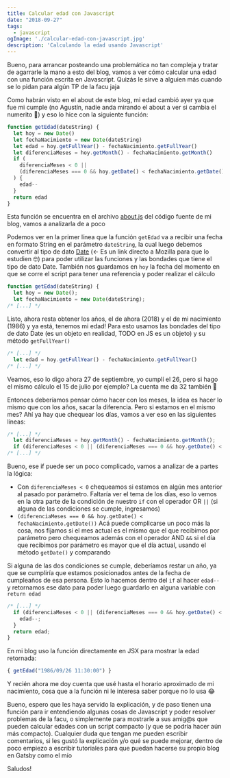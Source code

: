 ```yaml
---
title: Calcular edad con Javascript
date: "2018-09-27"
tags:
  - javascript
ogImage: './calcular-edad-con-javascript.jpg'
description: 'Calculando la edad usando Javascript'
---
```


Bueno, para arrancar posteando una problemática no tan compleja y tratar de agarrarle la mano a esto del blog, vamos a ver cómo calcular una edad con una función escrita en Javascript. Quizás le sirve a alguien más cuando se lo pidan para algún TP de la facu jaja

Como habrán visto en el about de este blog, mi edad cambió ayer ya que fue mi cumple (no Agustín, nadie anda mirando el about a ver si cambia el numerito 🤣) y eso lo hice con la siguiente función:

```javascript
function getEdad(dateString) {
  let hoy = new Date()
  let fechaNacimiento = new Date(dateString)
  let edad = hoy.getFullYear() - fechaNacimiento.getFullYear()
  let diferenciaMeses = hoy.getMonth() - fechaNacimiento.getMonth()
  if (
    diferenciaMeses < 0 ||
    (diferenciaMeses === 0 && hoy.getDate() < fechaNacimiento.getDate())
  ) {
    edad--
  }
  return edad
}
```

Esta función se encuentra en el archivo [about.js](https://github.com/agustinmulet/agustinmuletblog/blob/master/src/pages/about.js) del código fuente de mi blog, vamos a analizarla de a poco

Podemos ver en la primer línea que la función `getEdad` va a recibir una fecha en formato String en el parámetro `dateString`, la cual luego debemos convertir al tipo de dato [Date](https://developer.mozilla.org/es/docs/Web/JavaScript/Referencia/Objetos_globales/Date) (<- Es un link directo a Mozilla para que lo estudien 🤓) para poder utilizar las funciones y las bondades que tiene el tipo de dato Date. También nos guardamos en `hoy` la fecha del momento en que se corre el script para tener una referencia y poder realizar el cálculo

```javascript
function getEdad(dateString) {
  let hoy = new Date();
  let fechaNacimiento = new Date(dateString);
/* [...] */
```

Listo, ahora resta obtener los años, el de ahora (2018) y el de mi nacimiento (1986) y ya está, tenemos mi edad! Para esto usamos las bondades del tipo de dato Date (es un objeto en realidad, TODO en JS es un objeto) y su método `getFullYear()`

```javascript
/* [...] */
  let edad = hoy.getFullYear() - fechaNacimiento.getFullYear()
/* [...] */
```

Veamos, eso lo digo ahora 27 de septiembre, yo cumplí el 26, pero si hago el mismo cálculo el 15 de julio por ejemplo? La cuenta me da 32 también 🤔

Entonces deberíamos pensar cómo hacer con los meses, la idea es hacer lo mismo que con los años, sacar la diferencia. Pero si estamos en el mismo mes? Ahí ya hay que chequear los días, vamos a ver eso en las siguientes líneas:

```javascript
/* [...] */
  let diferenciaMeses = hoy.getMonth() - fechaNacimiento.getMonth();
  if (diferenciaMeses < 0 || (diferenciaMeses === 0 && hoy.getDate() < fechaNacimiento.getDate()))
/* [...] */
```

Bueno, ese if puede ser un poco complicado, vamos a analizar de a partes la lógica:

- Con `diferenciaMeses < 0` chequeamos si estamos en algún mes anterior al pasado por parámetro. Faltaría ver el tema de los días, eso lo vemos en la otra parte de la condición de nuestro `if` con el operador OR `||` (si alguna de las condiciones se cumple, ingresamos)
- `(diferenciaMeses === 0 && hoy.getDate() < fechaNacimiento.getDate())` Acá puede complicarse un poco más la cosa, nos fijamos si el mes actual es el mismo que el que recibimos por parámetro pero chequeamos además con el operador AND `&&` si el día que recibimos por parámetro es mayor que el día actual, usando el método `getDate()` y comparando

Si alguna de las dos condiciones se cumple, deberíamos restar un año, ya que se cumpliría que estamos posicionados antes de la fecha de cumpleaños de esa persona. Esto lo hacemos dentro del `if` al hacer `edad--` y retornamos ese dato para poder luego guardarlo en alguna variable con `return edad`

```javascript
/* [...] */
  if (diferenciaMeses < 0 || (diferenciaMeses === 0 && hoy.getDate() < fechaNacimiento.getDate())) {
    edad--;
  }
  return edad;
}
```

En mi blog uso la función directamente en JSX para mostrar la edad retornada:

```javascript
{ getEdad("1986/09/26 11:30:00") }
```

Y recién ahora me doy cuenta que usé hasta el horario aproximado de mi nacimiento, cosa que a la función ni le interesa saber porque no lo usa 😂

Bueno, espero que les haya servido la explicación, y de paso tienen una función para ir entendiendo algunas cosas de Javascript y poder resolver problemas de la facu, o simplemente para mostrarle a sus amig@s que pueden calcular edades con un script compacto (y que se podría hacer aún más compacto). Cualquier duda que tengan me pueden escribir comentarios, si les gustó la explicación y/o qué se puede mejorar, dentro de poco empiezo a escribir tutoriales para que puedan hacerse su propio blog en Gatsby como el mío

Saludos!
